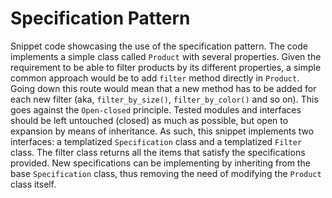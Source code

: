 # Specification Pattern
Snippet code showcasing the use of the specification pattern.
The code implements a simple class called `Product` with several properties. Given the requirement to be able to filter products by its different properties, a simple common approach would be to add `filter` method directly in `Product`. Going down this route would mean that a new method has to be added for each new filter (aka, `filter_by_size()`, `filter_by_color()` and so on).
This goes against the `Open-closed` principle. Tested modules and interfaces should be left untouched (closed) as much as possible, but open to expansion by means of inheritance. As such, this snippet implements two interfaces: a templatized `Specification` class and a templatized `Filter` class. The filter class returns all the items that satisfy the specifications provided. New specifications can be implementing by inheriting from the base `Specification` class, thus removing the need of modifying the `Product` class itself.
